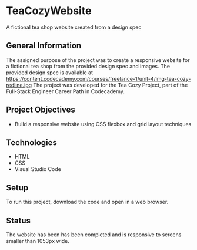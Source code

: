 # TeaCozyWebsite
A fictional tea shop website created from a design spec
## General Information
The assigned purpose of the project was to create a responsive website for a fictional tea shop from the provided design spec and images.
The provided design spec is available at https://content.codecademy.com/courses/freelance-1/unit-4/img-tea-cozy-redline.jpg
The project was developed for the Tea Cozy Project, part of the Full-Stack Engineer Career Path in Codecademy.

## Project Objectives
- Build a responsive website using CSS flexbox and grid layout techniques 

## Technologies
- HTML
- CSS
- Visual Studio Code

## Setup
To run this project, download the code and open in a web browser.

## Status
The website has been has been completed and is responsive to screens smaller than 1053px wide.
